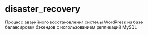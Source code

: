 # disaster_recovery
Процесс аварийного восстановления системы WordPress на базе балансировки бэкендов с использованием репликаций MySQL
